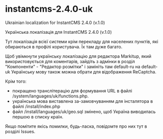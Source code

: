 # instantcms-2.4.0-uk

Ukrainian localization for InstantCMS 2.4.0 (v.1.0)

Українська локалізація для InstantCMS 2.4.0 (v.1.0)

Тут локалізація всієї системи крім перекладу для населених пунктів, які обираються в профілі користувача.
Їх там дуже багато. 

Щоб увімкнути українську локалізацію для редактора Markitup, який використовується для коментарів, зайдіть з адмінки в розділ "Компоненти" - "Редактор розмітки" і замініть там default-ru на default-uk
Українську мову також можна обрати для відображення ReCaptcha.

Крім того:

- покращено транслітерацію для формування URL в файлі /system/languages/uk/functions.php.
- українська мова виставлена за-замовчуванням для інсталятора в файлі /install/index.php
- файл /install/languages/uk/geo.sql змінено, щоб Україна виводилась першою в списку країн.

Якщо помітите якісь помилки, будь-ласка, повідомте про них тут в розділі Issues.


